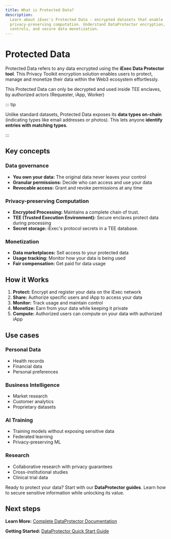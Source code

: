 ```yaml
---
title: What is Protected Data?
description:
  Learn about iExec's Protected Data - encrypted datasets that enable
  privacy-preserving computation. Understand DataProtector encryption, access
  controls, and secure data monetization.
---
```


<script setup>
import CardWithBorder from '@/components/CardWithBorder.vue';
import CardGrid from '@/components/CardGrid.vue';
import CardWithoutBorder from '@/components/CardWithoutBorder.vue';
import Container from '@/components/Container.vue';
</script>

# Protected Data

Protected Data refers to any data encrypted using the **iExec Data Protector
tool**. This Privacy Toolkit encryption solution enables users to protect,
manage and monetize their data within the Web3 ecosystem effortlessly.

This Protected Data can only be decrypted and used inside TEE enclaves, by
authorized actors (Requester, iApp, Worker)

::: tip <i></i>

Unlike standard datasets, Protected Data exposes its **data types on-chain**
(indicating types like email addresses or photos). This lets anyone **identify
entries with matching types**.

:::

## Key concepts

### Data governance

- **You own your data:** The original data never leaves your control
- **Granular permissions:** Decide who can access and use your data
- **Revocable access:** Grant and revoke permissions at any time

### Privacy-preserving Computation

- **Encrypted Processing:** Maintains a complete chain of trust.
- **TEE (Trusted Execution Environment):** Secure enclaves protect data during
  processing
- **Secret storage:** iExec's protocol secrets in a TEE database.

### Monetization

- **Data marketplaces:** Sell access to your protected data
- **Usage tracking:** Monitor how your data is being used
- **Fair compensation:** Get paid for data usage

## How it Works

<CardWithBorder>

1. **Protect:** Encrypt and register your data on the iExec network
2. **Share:** Authorize specific users and iApp to access your data
3. **Monitor:** Track usage and maintain control
4. **Monetize:** Earn from your data while keeping it private
5. **Compute:** Authorized users can compute on your data with authorized iApp

</CardWithBorder>

## Use cases

<CardGrid>
<CardWithoutBorder>
  
  ### Personal Data
  
  - Health records
  - Financial data
  - Personal preferences

</CardWithoutBorder>

<CardWithoutBorder>
  
  ### Business Intelligence
  - Market research
  - Customer analytics
  - Proprietary datasets

</CardWithoutBorder>

<CardWithoutBorder>
  
  ### AI Training
  - Training models without exposing sensitive data
  - Federated learning
  - Privacy-preserving ML

</CardWithoutBorder>

<CardWithoutBorder>
  
  ### Research
  - Collaborative research with privacy guarantees
  - Cross-institutional studies
  - Clinical trial data

</CardWithoutBorder>
</CardGrid>

<Container variant="success">

Ready to protect your data? Start with our **DataProtector guides**. Learn how
to secure sensitive information while unlocking its value.

</Container>

## Next steps

<CardWithoutBorder>

<!-- prettier-ignore -->
**Learn More:** [Complete DataProtector Documentation](/guides/manage-data/manage-access)

<!-- prettier-ignore -->
**Getting Started:** [DataProtector Quick Start Guide](/references/dataProtector/getting-started)

</CardWithoutBorder>
